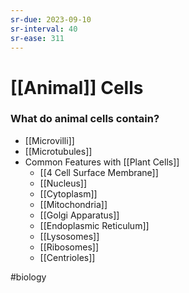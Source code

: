 ```yaml
---
sr-due: 2023-09-10
sr-interval: 40
sr-ease: 311
---
```

# [[Animal]] Cells

### What do animal cells contain?
- [[Microvilli]] 
- [[Microtubules]]
- Common Features with [[Plant Cells]]
	- [[4 Cell Surface Membrane]]
	- [[Nucleus]]
	- [[Cytoplasm]]
	- [[Mitochondria]]
	- [[Golgi Apparatus]]
	- [[Endoplasmic Reticulum]]
	- [[Lysosomes]]
	- [[Ribosomes]]
	- [[Centrioles]]


#biology 
